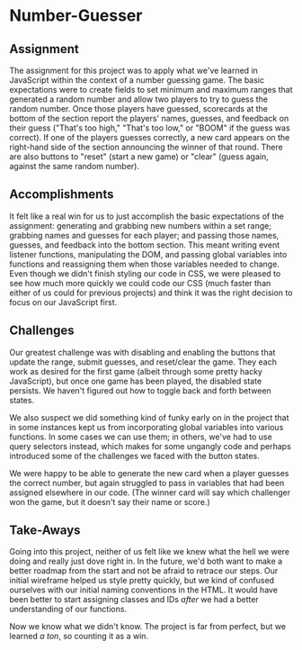 # Number-Guesser


## Assignment
The assignment for this project was to apply what we've learned in JavaScript within the context of a number guessing game. The basic expectations were to create fields to set minimum and maximum ranges that generated a random number and allow two players to try to guess the random number. Once those players have guessed, scorecards at the bottom of the section report the players' names, guesses, and feedback on their guess ("That's too high," "That's too low," or "BOOM" if the guess was correct). If one of the players guesses correctly, a new card appears on the right-hand side of the section announcing the winner of that round. There are also buttons to "reset" (start a new game) or "clear" (guess again, against the same random number). 

## Accomplishments

It felt like a real win for us to just accomplish the basic expectations of the assignment: generating and grabbing new numbers within a set range; grabbing names and guesses for each player; and passing those names, guesses, and feedback into the bottom section. This meant writing event listener functions, manipulating the DOM, and passing global variables into functions and reassigning them when those variables needed to change. Even though we didn't finish styling our code in CSS, we were pleased to see how much more quickly we could code our CSS (much faster than either of us could for previous projects) and think it was the right decision to focus on our JavaScript first. 

## Challenges

Our greatest challenge was with disabling and enabling the buttons that update the range, submit guesses, and reset/clear the game. They each work as desired for the first game (albeit through some pretty hacky JavaScript), but once one game has been played, the disabled state persists. We haven't figured out how to toggle back and forth between states.

We also suspect we did something kind of funky early on in the project that in some instances kept us from incorporating global variables into various functions. In some cases we can use them; in others, we've had to use query selectors instead, which makes for some ungangly code and perhaps introduced some of the challenges we faced with the button states. 

We were happy to be able to generate the new card when a player guesses the correct number, but again struggled to pass in  variables that had been assigned elsewhere in our code. (The winner card will say which challenger won the game, but it doesn't say their name or score.)

## Take-Aways

Going into this project, neither of us felt like we knew what the hell we were doing and really just dove right in. In the future, we'd both want to make a better roadmap from the start and not be afraid to retrace our steps. Our initial wireframe helped us style pretty quickly, but we kind of confused ourselves with our initial naming conventions in the HTML. It would have been better to start assigning classes and IDs *after* we had a better understanding of our functions. 

Now we know what we didn't know. The project is far from perfect, but we learned *a ton*, so counting it as a win. 
